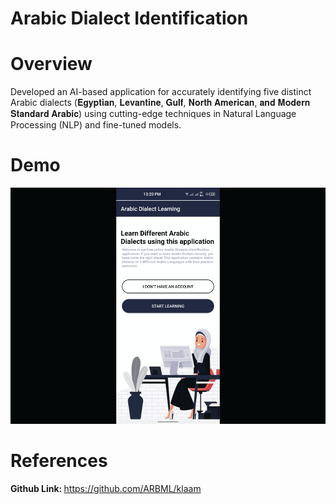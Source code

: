 # Arabic Dialect Identification

# Overview
Developed an AI-based application for accurately identifying five distinct Arabic dialects (𝐄𝐠𝐲𝐩𝐭𝐢𝐚𝐧, 𝐋𝐞𝐯𝐚𝐧𝐭𝐢𝐧𝐞, 𝐆𝐮𝐥𝐟, 𝐍𝐨𝐫𝐭𝐡 𝐀𝐦𝐞𝐫𝐢𝐜𝐚𝐧, 𝐚𝐧𝐝 𝐌𝐨𝐝𝐞𝐫𝐧 𝐒𝐭𝐚𝐧𝐝𝐚𝐫𝐝 𝐀𝐫𝐚𝐛𝐢𝐜) using cutting-edge techniques in Natural Language Processing (NLP) and fine-tuned models.

# Demo 
![Arabic Dialect Identification GIF](arabic_dialect_identification.gif)

# References
<b>Github Link: </b> https://github.com/ARBML/klaam
